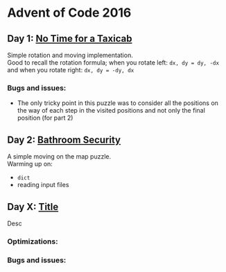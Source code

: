 # Advent of Code 2016

## Day 1: [No Time for a Taxicab](https://adventofcode.com/2016/day/1)
Simple rotation and moving implementation.\
Good to recall the rotation formula; 
when you rotate left: `dx, dy = dy, -dx`
and when you rotate right: `dx, dy = -dy, dx`
### Bugs and issues:
* The only tricky point in this puzzle was to consider all the positions on the way of each step in the visited positions and not only the final position (for part 2)

## Day 2: [Bathroom Security](https://adventofcode.com/2016/day/2)
A simple moving on the map puzzle.\
Warming up on:
* `dict`
* reading input files

## Day X: [Title](https://adventofcode.com/2016/day/X)
Desc
### Optimizations:
### Bugs and issues: